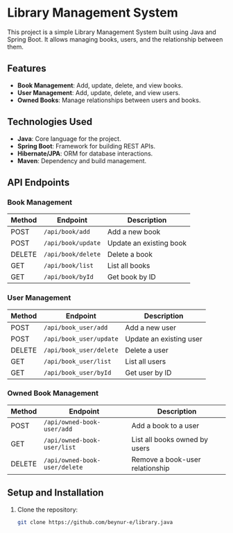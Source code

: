 # Library Management System

This project is a simple Library Management System built using Java and Spring Boot. It allows managing books, users, and the relationship between them.

## Features

- **Book Management**: Add, update, delete, and view books.
- **User Management**: Add, update, delete, and view users.
- **Owned Books**: Manage relationships between users and books.

## Technologies Used

- **Java**: Core language for the project.
- **Spring Boot**: Framework for building REST APIs.
- **Hibernate/JPA**: ORM for database interactions.
- **Maven**: Dependency and build management.

## API Endpoints

### Book Management
| Method | Endpoint          | Description             |
|--------|-------------------|-------------------------|
| POST   | `/api/book/add`   | Add a new book          |
| POST   | `/api/book/update`| Update an existing book |
| DELETE | `/api/book/delete`| Delete a book           |
| GET    | `/api/book/list`  | List all books          |
| GET    | `/api/book/byId`  | Get book by ID          |

### User Management
| Method | Endpoint               | Description             |
|--------|------------------------|-------------------------|
| POST   | `/api/book_user/add`   | Add a new user          |
| POST   | `/api/book_user/update`| Update an existing user |
| DELETE | `/api/book_user/delete`| Delete a user           |
| GET    | `/api/book_user/list`  | List all users          |
| GET    | `/api/book_user/byId`  | Get user by ID          |

### Owned Book Management
| Method | Endpoint                     | Description                              |
|--------|------------------------------|------------------------------------------|
| POST   | `/api/owned-book-user/add`   | Add a book to a user                     |
| GET    | `/api/owned-book-user/list`  | List all books owned by users            |
| DELETE | `/api/owned-book-user/delete`| Remove a book-user relationship          |

## Setup and Installation

1. Clone the repository:
   ```bash
   git clone https://github.com/beynur-e/library.java
